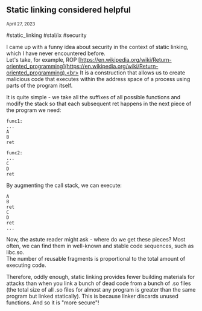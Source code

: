 ## Static linking considered helpful
<sup> April 27, 2023 </sup>

#static_linking #stal/ix #security

I came up with a funny idea about security in the context of static linking, which I have never encountered before.<br> 
Let's take, for example, ROP [https://en.wikipedia.org/wiki/Return-oriented_programming](https://en.wikipedia.org/wiki/Return-oriented_programming).<br>
It is a construction that allows us to create malicious code that executes within the address space of a process using parts of the program itself.  

It is quite simple - we take all the suffixes of all possible functions and modify the stack so that each subsequent ret happens in the next piece of the program we need:
```shell
func1:
...
A
B
ret

func2:
...
C
D
ret
```

By augmenting the call stack, we can execute:
```shell
A
B
ret
C
D
ret
...
```

Now, the astute reader might ask - where do we get these pieces? Most often, we can find them in well-known and stable code sequences, such as libc.so.<br>
The number of reusable fragments is proportional to the total amount of executing code.

Therefore, oddly enough, static linking provides fewer building materials for attacks than when you link a bunch of dead code from a bunch of .so files (the total size of all .so files for almost any program is greater than the same program but linked statically). This is because linker discards unused functions.
And so it is "more secure"!
